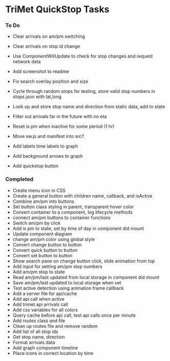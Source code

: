 # TriMet QuickStop Tasks
### To Do
* Clear arrivals on am/pm switching
* Clear arrivals on stop id change
* Use ComponentWillUpdate to check for stop changes and request network data

* Add screenshot to readme
* Fix search overlay position and size
* Cycle through random stops for testing, store valid stop numbers in stops.json with lat,long
* Look up and store stop name and direction from static data, add to state

* Filter out arrivals far in the future with no eta
* Reset is pm when inactive for some period (1 hr)
* Move sw.js and manifest into src?
* Add labels time labels to graph
* Add background arrows to graph
* Add quickstop button

### Completed
* Create menu icon in CSS
* Create a general button with children name, callback, and isActive
* Combine am/pm into buttons
* Set button class styling in parent, transparent hover color
* Convert container to a component, log lifecycle methods
* connect am/pm buttons to container functions
* Switch am/pm by click
* Add is pm to state, set by time of day in component did mount
* Update component diagram
* change am/pm color using global style
* Convert change button to button
* Convert quick button to button
* Convert set button to button
* Show search pane on change button click, slide animation from top
* Add input for setting am/pm stop numbers
* Add am/pm stop to state
* Read am/pm/last updated from local storage in component did mount
* Save am/pm/last updated to local storage when set
* Test active detection using animation frame callback
* Add a server file for api/cache
* Add api call when active
* Add trimet api arrivals call
* Add css variables for all colors
* Query cache before api call, test api calls once per minute
* Add routes class and file
* Clean up routes file and remove random
* Add list of all stop ids
* Get stop name, direction
* Format arrivals data
* Add graph component timeline 
* Place icons in correct location by time
